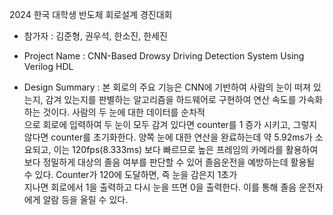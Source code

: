 2024 한국 대학생 반도체 회로설계 경진대회 

- 참가자 : 김준형, 권우석, 한소진, 한세진

- Project Name : CNN-Based Drowsy Driving Detection System Using Verilog HDL

- Design Summary : 본 회로의 주요 기능은 CNN에 기반하여 사람의 눈이 떠져 있는지, 감겨 있는지를 판별하는 알고리즘을 하드웨어로 구현하여 연산 속도를 가속화하는 것이다. 사람의 두 눈에 대한 데이터를 순차적   
                   으로 회로에 입력하여 두 눈이 모두 감겨 있다면 counter를 1 증가 시키고, 그렇지 않다면 counter를 초기화한다. 양쪽 눈에 대한 연산을 완료하는데 약 5.92ms가 소요되고, 이는 120fps(8.333ms) 
                   보다 빠르므로 높은 프레임의 카메라를 활용하여 보다 정밀하게 대상의 졸음 여부를 판단할 수 있어 졸음운전을 예방하는데 활용될 수 있다. Counter가 120에 도달하면, 즉 눈을 감은지 1초가     
                   지나면 회로에서 1을 출력하고 다시 눈을 뜨면 0을 출력한다. 이를 통해 졸음 운전자에게 알람 등을 울릴 수 있다. 

